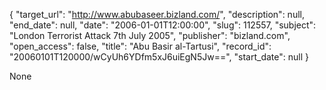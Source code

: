 {
  "target_url": "http://www.abubaseer.bizland.com/", 
  "description": null, 
  "end_date": null, 
  "date": "2006-01-01T12:00:00", 
  "slug": 112557, 
  "subject": "London Terrorist Attack 7th July 2005", 
  "publisher": "bizland.com", 
  "open_access": false, 
  "title": "Abu Basir al-Tartusi", 
  "record_id": "20060101T120000/wCyUh6YDfm5xJ6uiEgN5Jw==", 
  "start_date": null
}

None
